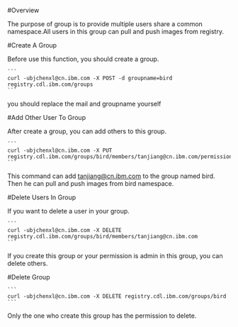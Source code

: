 #Overview

The purpose of group is to provide multiple users share a common namespace.All users in this group can pull and push images from registry.

#Create A Group

Before use this function, you should create a group. 
    
    ```
    curl -ubjchenxl@cn.ibm.com -X POST -d groupname=bird registry.cdl.ibm.com/groups
    ```

you should replace the mail and groupname yourself


#Add Other User To Group

After create a group, you can add others to this group.

    ```
    curl -ubjchenxl@cn.ibm.com -X PUT registry.cdl.ibm.com/groups/bird/members/tanjiang@cn.ibm.com/permission/admin
    ```

This command can add tanjiang@cn.ibm.com to the group named bird. Then he can pull and push images from bird namespace.

#Delete Users In Group

If you want to delete a user in your group.

    ```
    curl -ubjchenxl@cn.ibm.com -X DELETE registry.cdl.ibm.com/groups/bird/members/tanjiang@cn.ibm.com
    ```

If you create this group or your permission is admin in this group, you can delete others.

#Delete Group

    ```
    curl -ubjchenxl@cn.ibm.com -X DELETE registry.cdl.ibm.com/groups/bird
    ```

Only the one who create this group has the permission to delete.